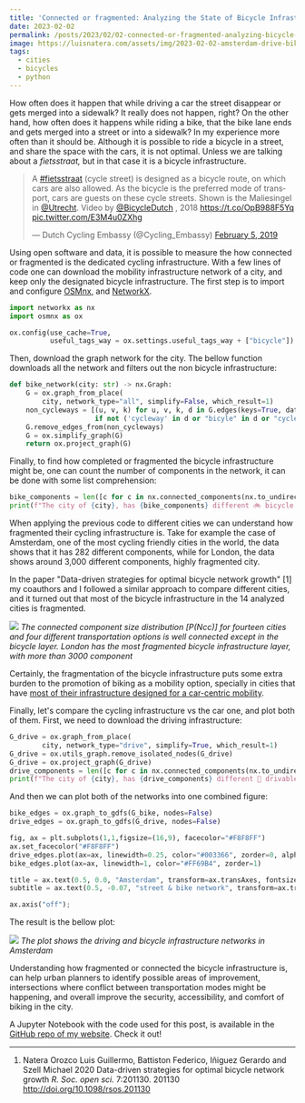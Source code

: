 ```yaml
---
title: 'Connected or fragmented: Analyzing the State of Bicycle Infrastructure in Cities With Python'
date: 2023-02-02
permalink: /posts/2023/02/02-connected-or-fragmented-analyzing-bicycle-infrastructure-in-cities-with-python/
image: https://luisnatera.com/assets/img/2023-02-02-amsterdam-drive-bike-network.png
tags: 
  - cities
  - bicycles 
  - python
---
```


How often does it happen that while driving a car the street disappear or gets merged into a sidewalk? It really does not happen, right? On the other hand, how often does it happens while riding a bike, that the bike lane ends and gets merged into a street or into a sidewalk? In my experience more often than it should be. Although it is possible to ride a bicycle in a street, and share the space with the cars, it is not optimal. Unless we are talking about a *fietsstraat,* but in that case it is a bicycle infrastructure.

<blockquote class="twitter-tweet"><p lang="en" dir="ltr">A <a href="https://twitter.com/hashtag/fietsstraat?src=hash&amp;ref_src=twsrc%5Etfw">#fietsstraat</a> (cycle street) is designed as a bicycle route, on which cars are also allowed. As the bicycle is the preferred mode of transport, cars are guests on these cycle streets. Shown is the Maliesingel in <a href="https://twitter.com/Utrecht?ref_src=twsrc%5Etfw">@Utrecht</a>. Video by <a href="https://twitter.com/BicycleDutch?ref_src=twsrc%5Etfw">@BicycleDutch</a> , 2018 <a href="https://t.co/OpB988F5Yq">https://t.co/OpB988F5Yq</a> <a href="https://t.co/E3M4u0ZXhg">pic.twitter.com/E3M4u0ZXhg</a></p>&mdash; Dutch Cycling Embassy (@Cycling_Embassy) <a href="https://twitter.com/Cycling_Embassy/status/1092806659653754883?ref_src=twsrc%5Etfw">February 5, 2019</a></blockquote> <script async src="https://platform.twitter.com/widgets.js" charset="utf-8"></script> 

Using open software and data, it is possible to measure the how connected or fragmented is the dedicated cycling infrastructure. With a few lines of code one can download the mobility infrastructure network of a city, and keep only the designated bicycle infrastructure. The first step is to import and configure [OSMnx](https://osmnx.readthedocs.io/en/stable/), and [NetworkX](https://networkx.org/).

```python
import networkx as nx
import osmnx as ox

ox.config(use_cache=True,
          useful_tags_way = ox.settings.useful_tags_way + ["bicycle"])
```

Then, download the graph network for the city. The bellow function downloads all the network and filters out the non bicycle infrastructure:

```python
def bike_network(city: str) -> nx.Graph:
    G = ox.graph_from_place(
        city, network_type="all", simplify=False, which_result=1)
    non_cycleways = [(u, v, k) for u, v, k, d in G.edges(keys=True, data=True)
                     if not ('cycleway' in d or "bicyle" in d or "cycle lane" in d or "bike path" in d or d['highway'] == 'cycleway')]
    G.remove_edges_from(non_cycleways)
    G = ox.simplify_graph(G)
    return ox.project_graph(G)
```

Finally, to find how completed or fragmented the bicycle infrastructure might be, one can count the number of components in the network, it can be done with some list comprehension:

```python
bike_components = len([c for c in nx.connected_components(nx.to_undirected(G_bike))])
print(f"The city of {city}, has {bike_components} different 🚲 bicycle components")
```

When applying the previous code to different cities we can understand how fragmented their cycling infrastructure is. Take for example the case of Amsterdam, one of the most cycling friendly cities in the world, the data shows that it has 282 different components, while for London, the data shows around 3,000 different components, highly fragmented city. 

In the paper "Data-driven strategies for optimal bicycle network growth" [1] my coauthors and I followed a similar approach to compare different cities, and it turned out that most of the bicycle infrastructure in the 14 analyzed cities is fragmented.

![]({{site.imgsurl}}2023-02-02-ranking-fragmented.png)
*The connected component size distribution $[P(Ncc)]$ for fourteen cities and four different transportation options is well connected except in the bicycle layer. London has the most fragmented bicycle infrastructure layer, with more than 3000 component*

Certainly, the fragmentation of the bicycle infrastructure puts some extra burden to the promotion of biking as a mobility option, specially in cities that have [most of their infrastructure designed for a car-centric mobility](https://luisnatera.com/posts/2023/01/similarities-global-cities-mobility-infrastructure/).

Finally,  let's compare the cycling infrastructure vs the car one, and plot both of them. First, we need to download the driving infrastructure:

```python
G_drive = ox.graph_from_place(
        city, network_type="drive", simplify=True, which_result=1)
G_drive = ox.utils_graph.remove_isolated_nodes(G_drive)
G_drive = ox.project_graph(G_drive)
drive_components = len([c for c in nx.connected_components(nx.to_undirected(G_drive))])
print(f"The city of {city}, has {drive_components} different 🚙 drivable components")
```

And then we can plot both of the networks into one combined figure:

```python
bike_edges = ox.graph_to_gdfs(G_bike, nodes=False)
drive_edges = ox.graph_to_gdfs(G_drive, nodes=False)

fig, ax = plt.subplots(1,1,figsize=(16,9), facecolor="#F8F8FF")
ax.set_facecolor("#F8F8FF")
drive_edges.plot(ax=ax, linewidth=0.25, color="#003366", zorder=0, alpha=1)
bike_edges.plot(ax=ax, linewidth=1, color="#FF69B4", zorder=1)

title = ax.text(0.5, 0.0, "Amsterdam", transform=ax.transAxes, fontsize=40, color="#4B0082", ha="center", va="center")
subtitle = ax.text(0.5, -0.07, "street & bike network", transform=ax.transAxes, fontsize=21, color="#003366", ha="center", va="center")

ax.axis("off");
```

The result is the bellow plot:

![]({{site.imgsurl}}2023-02-02-amsterdam-drive-bike-network.png)
*The plot shows the driving and bicycle infrastructure networks in Amsterdam*

Understanding how fragmented or connected the bicycle infrastructure is, can help urban planners to identify possible areas of improvement, intersections where conflict between transportation modes might be happening, and overall improve the security, accessibility, and comfort of biking in the city.

A Jupyter Notebook with the code used for this post, is available in the [GitHub repo of my website](https://github.com/nateraluis/luisnatera.com). Check it out!

---
1.    Natera Orozco Luis Guillermo, Battiston Federico, Iñiguez Gerardo and Szell Michael 2020 Data-driven strategies for optimal bicycle network growth *R. Soc. open sci.* 7:201130. 201130 http://doi.org/10.1098/rsos.201130
